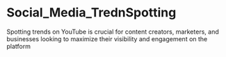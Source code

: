 # Social_Media_TrednSpotting
 Spotting trends on YouTube is crucial for content creators, marketers, and businesses looking to maximize their visibility and engagement on the platform
